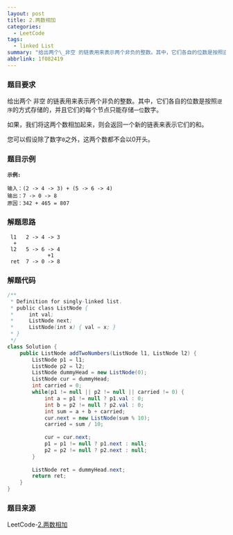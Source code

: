 ```yaml
---
layout: post
title: 2.两数相加
categories:
  - LeetCode
tags:
  - linked List
summary: "给出两个\_非空 的链表用来表示两个非负的整数。其中，它们各自的位数是按照逆序的方式存储的，并且它们的每个节点只能存储一位数字。"
abbrlink: 1f082419
---
```


### 题目要求
给出两个 非空 的链表用来表示两个非负的整数。其中，它们各自的位数是按照`逆序`的方式存储的，并且它们的每个节点只能存储`一位`数字。

如果，我们将这两个数相加起来，则会返回一个新的链表来表示它们的和。

您可以假设除了数字`0`之外，这两个数都不会以0开头。



### 题目示例
**`示例:`**
```
输入：(2 -> 4 -> 3) + (5 -> 6 -> 4)
输出：7 -> 0 -> 8
原因：342 + 465 = 807
```


### 解题思路
```
 l1   2 -> 4 -> 3
  +
 l2   5 -> 6 -> 4
             +1
 ret  7 -> 0 -> 8
```


### 解题代码
```java
/**
 * Definition for singly-linked list.
 * public class ListNode {
 *     int val;
 *     ListNode next;
 *     ListNode(int x) { val = x; }
 * }
 */
class Solution {
    public ListNode addTwoNumbers(ListNode l1, ListNode l2) {
        ListNode p1 = l1; 
        ListNode p2 = l2;
        ListNode dummyHead = new ListNode(0);
        ListNode cur = dummyHead;
        int carried = 0;
        while(p1 != null || p2 != null || carried != 0) {
            int a = p1 != null ? p1.val : 0;
            int b = p2 != null ? p2.val : 0;
            int sum = a + b + carried;
            cur.next = new ListNode(sum % 10);
            carried = sum / 10;
            
            cur = cur.next;
            p1 = p1 != null ? p1.next : null;
            p2 = p2 != null ? p2.next : null;
        }
                
        ListNode ret = dummyHead.next;
        return ret;
    }
}
```


### 题目来源
LeetCode-[2.两数相加](https://leetcode-cn.com/problems/add-two-numbers/)
